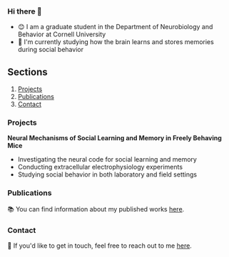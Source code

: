 ### Hi there 👋

- 😊 I am a graduate student in the Department of Neurobiology and Behavior at Cornell University
- 🧠 I'm currently studying how the brain learns and stores memories during social behavior

## Sections

1. [Projects](#projects)
2. [Publications](#publications)
3. [Contact](#contact)

### Projects

**Neural Mechanisms of Social Learning and Memory in Freely Behaving Mice**
   - Investigating the neural code for social learning and memory
   - Conducting extracellular electrophysiology experiments
   - Studying social behavior in both laboratory and field settings

### Publications

📚 You can find information about my published works [here](https://scholar.google.com/citations?user=RSMYGm4AAAAJ&hl=en).

### Contact

📧 If you'd like to get in touch, feel free to reach out to me [here](https://twitter.com/PraPaudel).



